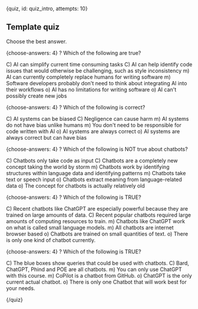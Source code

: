 
{quiz, id: quiz_intro, attempts: 10}

## Template quiz

Choose the best answer.

{choose-answers: 4}
? Which of the following are true?

C) AI can simplify current time consuming tasks
C) AI can help identify code issues that would otherwise be challenging, such as style inconsistency
m) AI can currently completely replace humans for writing software
m) Software developers probably don't need to think about integrating AI into their workflows
o) AI has no limitations for writing software
o) AI can't possibly create new jobs

{choose-answers: 4}
? Which of the following is correct?

C) AI systems can be biased
C) Negligence can cause harm
m) AI systems do not have bias unlike humans
m) You don't need to be responsible for code written with AI
o) AI systems are always correct
o) AI systems are always correct but can have bias

{choose-answers: 4}
? Which of the following is NOT true about chatbots?

C) Chatbots only take code as input
C) Chatbots are a completely new concept taking the world by storm
m) Chatbots work by identifying structures within language data and identifying patterns
m) Chatbots take text or speech input
o) Chatbots extract meaning from language-related data
o) The concept for chatbots is actually relatively old

{choose-answers: 4}
? Which of the following is TRUE?

C) Recent chatbots like ChatGPT are especially powerful because they are trained on large amounts of data.
C) Recent popular chatbots required large amounts of computing resources to train.
m) Chatbots like ChatGPT work on what is called small language models.
m) All chatbots are internet browser based
o) Chatbots are trained on small quantities of text.
o) There is only one kind of chatbot currently.


{choose-answers: 4}
? Which of the following is TRUE?

C) The blue boxes show queries that could be used with chatbots.
C) Bard, ChatGPT, Phind and POE are all chatbots.
m) You can only use ChatGPT with this course.
m) CoPilot is a chatbot from GitHub.
o) ChatGPT is the only current actual chatbot.
o) There is only one Chatbot that will work best for your needs.


{/quiz}
